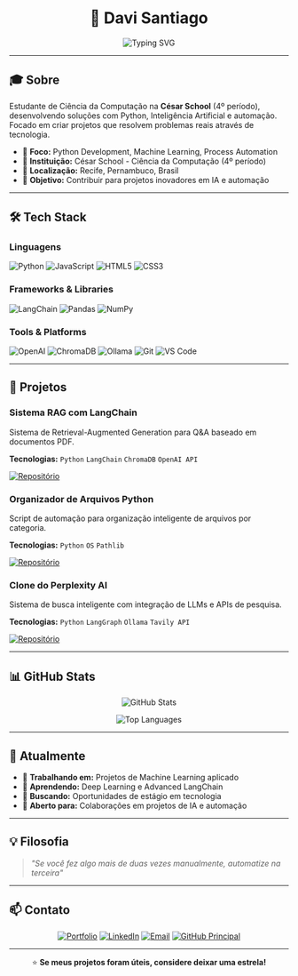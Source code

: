 <div align="center">

# 👋 Davi Santiago

<img src="https://readme-typing-svg.herokuapp.com?font=Fira+Code&size=22&duration=3000&pause=1000&color=2E9FFF&center=true&vCenter=true&width=500&lines=Computer+Science+Student;Python+Developer;AI+%26+Automation" alt="Typing SVG" />

</div>

---

## 🎓 Sobre

Estudante de Ciência da Computação na **César School** (4º período), desenvolvendo soluções com Python, Inteligência Artificial e automação. Focado em criar projetos que resolvem problemas reais através de tecnologia.

- 🎯 **Foco:** Python Development, Machine Learning, Process Automation
- 🏫 **Instituição:** César School - Ciência da Computação (4º período)
- 📍 **Localização:** Recife, Pernambuco, Brasil
- 🚀 **Objetivo:** Contribuir para projetos inovadores em IA e automação

---

## 🛠️ Tech Stack

### **Linguagens**
![Python](https://img.shields.io/badge/Python-3776AB?style=for-the-badge&logo=python&logoColor=white)
![JavaScript](https://img.shields.io/badge/JavaScript-F7DF1E?style=for-the-badge&logo=javascript&logoColor=black)
![HTML5](https://img.shields.io/badge/HTML5-E34F26?style=for-the-badge&logo=html5&logoColor=white)
![CSS3](https://img.shields.io/badge/CSS3-1572B6?style=for-the-badge&logo=css3&logoColor=white)

### **Frameworks & Libraries**
![LangChain](https://img.shields.io/badge/LangChain-1C3C3C?style=for-the-badge&logo=chainlink&logoColor=white)
![Pandas](https://img.shields.io/badge/Pandas-150458?style=for-the-badge&logo=pandas&logoColor=white)
![NumPy](https://img.shields.io/badge/NumPy-013243?style=for-the-badge&logo=numpy&logoColor=white)

### **Tools & Platforms**
![OpenAI](https://img.shields.io/badge/OpenAI-412991?style=for-the-badge&logo=openai&logoColor=white)
![ChromaDB](https://img.shields.io/badge/ChromaDB-FF6B35?style=for-the-badge&logo=database&logoColor=white)
![Ollama](https://img.shields.io/badge/Ollama-000000?style=for-the-badge&logo=ollama&logoColor=white)
![Git](https://img.shields.io/badge/Git-F05032?style=for-the-badge&logo=git&logoColor=white)
![VS Code](https://img.shields.io/badge/VS%20Code-007ACC?style=for-the-badge&logo=visual-studio-code&logoColor=white)

---

## 🚀 Projetos

### **Sistema RAG com LangChain**
Sistema de Retrieval-Augmented Generation para Q&A baseado em documentos PDF.

**Tecnologias:** `Python` `LangChain` `ChromaDB` `OpenAI API`

[![Repositório](https://img.shields.io/badge/Ver%20Código-181717?style=flat-square&logo=github)](https://github.com/DaviSantiago01/Langchain-Rag-System)

### **Organizador de Arquivos Python**
Script de automação para organização inteligente de arquivos por categoria.

**Tecnologias:** `Python` `OS` `Pathlib`

[![Repositório](https://img.shields.io/badge/Ver%20Código-181717?style=flat-square&logo=github)](https://github.com/DaviSantiago01/Organizador-De-Arquivos-Py)

### **Clone do Perplexity AI**
Sistema de busca inteligente com integração de LLMs e APIs de pesquisa.

**Tecnologias:** `Python` `LangGraph` `Ollama` `Tavily API`

[![Repositório](https://img.shields.io/badge/Ver%20Código-181717?style=flat-square&logo=github)](https://github.com/DaviSantiago01/Perplexity-Clone-LangGraph)

---

## 📊 GitHub Stats

<div align="center">

![GitHub Stats](https://github-readme-stats.vercel.app/api?username=DaviSantiago01&show_icons=true&theme=dark&count_private=true&include_all_commits=true)

![Top Languages](https://github-readme-stats.vercel.app/api/top-langs/?username=DaviSantiago01&layout=compact&theme=dark&count_private=true)

</div>

---

## 🎯 Atualmente

- 🔭 **Trabalhando em:** Projetos de Machine Learning aplicado
- 🌱 **Aprendendo:** Deep Learning e Advanced LangChain
- 💼 **Buscando:** Oportunidades de estágio em tecnologia
- 🤝 **Aberto para:** Colaborações em projetos de IA e automação

---

## 💡 Filosofia

> *"Se você fez algo mais de duas vezes manualmente, automatize na terceira"*

---

## 📫 Contato

<div align="center">

[![Portfolio](https://img.shields.io/badge/Portfolio-000000?style=for-the-badge&logo=vercel&logoColor=white)](https://portfolio-davi-santiago.vercel.app)
[![LinkedIn](https://img.shields.io/badge/LinkedIn-0077B5?style=for-the-badge&logo=linkedin&logoColor=white)](https://linkedin.com/in/davi-santiago)
[![Email](https://img.shields.io/badge/Email-D14836?style=for-the-badge&logo=gmail&logoColor=white)](mailto:contato@exemplo.com)
[![GitHub Principal](https://img.shields.io/badge/GitHub%20Principal-181717?style=for-the-badge&logo=github&logoColor=white)](https://github.com/daviscpr2)

</div>

---

<div align="center">

⭐ **Se meus projetos foram úteis, considere deixar uma estrela!**

</div>
